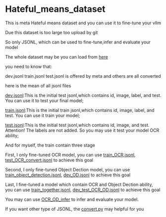 # Hateful_means_dataset
This is meta Hateful means dataset and you can use it to fine-tune your vllm

Due this dataset is too large too upload by git

So only JSONL, which can be used to fine-tune,infer and evaluate your model

The whole dataset may be you can load from [here](https://hyper.ai/cn/datasets/17894)

you need to know that:

dev.jsonl train.jsonl test.jsonl is offered by meta and others are all converted

here is the mean of all jsonl files

[dev.jsonl](JSONL/dev.jsonl):This is the initial test jsonl,which contains id, image, label, and test. You can use it to test your final model;

[train.jsonl](JSONL/train.jsonl):This is the initial train jsonl,which contains id, image, label, and test. You can use it train your model;

[test.jsonl](JSONL/test.jsonl):This is the initial test jsonl,which contains id, image, and test. Attention! The labels are not added. So you may use it test your model OCR ability;

And for myself, the train contain three stage

First, I only fine-tuned OCR model, you can use [train_OCR.jsonl](JSONL/train_OCR.jsonl), [test_OCR_convert.jsonl](test_OCR_convert/test.jsonl) to achieve this goal

Second, I only fine-tuned Object Dection model, you can use [train_object_detection.jsonl](JSONL/train_object_detection.jsonl), [dev_OD.jsonl](JSONL/dev_OD.jsonl) to achieve this goal

Last, I fine-tuned a model which contain OCR and Object Dection ability, you can use [train_together.jsonl](JSONL/train_together.jsonl), [dev_test_OCR_OD.jsonl](JSONL/dev_test_OCR_OD.jsonl) to achieve this goal

You may can use [OCR_OD_infer](JSONL/OCR_OD_infer) to infer and evaluate your model.

If you want other type of JSONL, the [convert.py](./convert.py) may helpful for you
